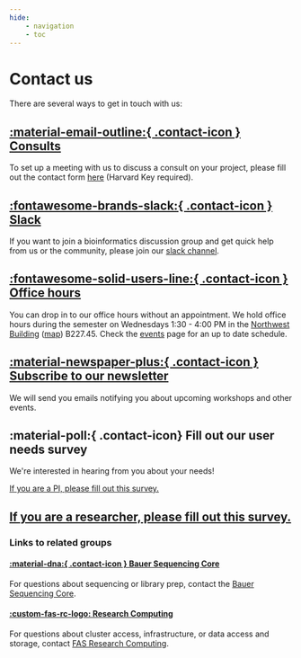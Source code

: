 ```yaml
---
hide:
    - navigation
    - toc
---
```


# Contact us

There are several ways to get in touch with us:

## [:material-email-outline:{ .contact-icon } Consults](https://forms.office.com/r/qwXEPbBvFK)

To set up a meeting with us to discuss a consult on your project, please fill out the contact form [here](https://forms.office.com/r/qwXEPbBvFK) (Harvard Key required).

## [:fontawesome-brands-slack:{ .contact-icon } Slack](https://fas-bioinformaticspub.slack.com)

If you want to join a bioinformatics discussion group and get quick help from us or the community, please join our [slack channel](https://fas-bioinformaticspub.slack.com).

## [:fontawesome-solid-users-line:{ .contact-icon } Office hours](events.md)

You can drop in to our office hours without an appointment. We hold office hours during the semester on Wednesdays 1:30 - 4:00 PM in the [Northwest Building](https://nw.fas.harvard.edu/) ([map](https://mapprod.cadm.harvard.edu/portal/apps/indoors/?appid=2c3969f8d1b14147920610a68f6db713&itemUniqueIdField=facility_id&itemSourceKey=Facilities&itemUniqueId=CA-04560)) B227.45. Check the [events](events.md) page for an up to date schedule. 

## [ :material-newspaper-plus:{ .contact-icon } Subscribe to our newsletter](newsletter.md)
We will send you emails notifying you about upcoming workshops and other events. 

## :material-poll:{ .contact-icon} Fill out our user needs survey
We're interested in hearing from you about your needs! 

[If you are a PI, please fill out this survey.](https://docs.google.com/forms/d/e/1FAIpQLSd_xF1Gdh9048lb99cgma1Cs1yMTW6Alb_boCSyVBif7Ofmcg/viewform?usp=dialog)

[If you are a researcher, please fill out this survey.](https://docs.google.com/forms/d/e/1FAIpQLSc-Qhhfyfj4X1ZzZQZVWQyyyhwnfCA4o35-WocEdF97c-ZoLg/viewform)
---

### Links to related groups

#### [:material-dna:{ .contact-icon } Bauer Sequencing Core](https://bauercore.fas.harvard.edu/)

For questions about sequencing or library prep, contact the [Bauer Sequencing Core](https://bauercore.fas.harvard.edu/).

#### [:custom-fas-rc-logo: Research Computing](https://www.rc.fas.harvard.edu/)

For questions about cluster access, infrastructure, or data access and storage, contact [FAS Research Computing](https://www.rc.fas.harvard.edu/). 